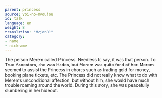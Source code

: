 ```yaml
---
parent: princess
source: yoi-no-myoujou
id: talk
language: en
weight: 8
translation: "Mcjon01"
category:
- name
- nickname
---
```


The person Merem called Princess. Needless to say, it was that person.
To True Ancestors, she was Hades, but Merem was quite fond of her.
Merem seemed to assist the Princess in chores such as trading gold for money, booking plane tickets, etc.
The Princess did not really know what to do with Merem’s unconditional affection, but without him, she would have much trouble roaming around the world.
During this story, she was peacefully slumbering in her hideout.

